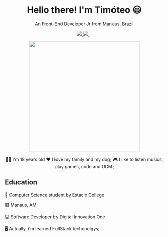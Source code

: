 <h1 align='center'>
Hello there! I'm Timóteo 😃
</h1>

<p align='center'>
An Front-End Developer Jr from Manaus, Brazil
</p>

<p align='center'>

  <a href="https://www.linkedin.com/in/tim%C3%B3teo-bentes-03a083161/">
    <img src="https://img.shields.io/badge/linkedin-%230077B5.svg?&style=for-the-badge&logo=linkedin&logoColor=white"/>
  </a>
  <a href="https://www.instagram.com/bentest.t/">
    <img src="https://img.shields.io/badge/instagram-%23E4405F.svg?&style=for-the-badge&logo=instagram&logoColor=white"/>
  </a>&nbsp;&nbsp;
  
</p>

<p align='center'>
  <a href="#"><img src="https://github-readme-stats.vercel.app/api?username=timoteobentes&show_icons=true&count_private=true&theme=dracula" width="350"></a>
</p>

<p align='center'>
  👨‍🦲 I'm 18 years old
  ❤️ I love my family and my dog;
  🎮 I like to listen musics, play games, code and UCM;
  
</p>

<p align="center">
  <h2>Education</h2>
  📓 Computer Science student by Estácio College
  
  🟥 Manaus, AM;
  
  💻 Software Developer by Digital Innovation One
  
  🖥️ Actually, i'm learned FullStack techonolgys;
</p>
